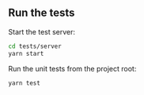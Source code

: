 ## Run the tests

Start the test server:

```bash
cd tests/server
yarn start
```

Run the unit tests from the project root:

```bash
yarn test
```
